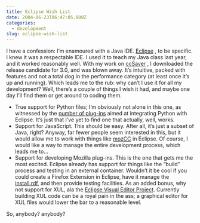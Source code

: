 ```yaml
---
title: Eclipse Wish List
date: 2004-06-23T06:47:05.000Z
categories:
  - development
slug: eclipse-wish-list
---
```

I have a confession: I’m enamoured with a Java IDE. [Eclipse][1] , to be specific. I knew it was a respectable IDE. I used it to teach my Java class last year, and it worked reasonably well. With my work on [ccSaver][2] , I downloaded the release candidate for 3.0, and was blown away. It’s intuitive, packed with features and not a total dog in the performance category (at least once it’s up and running). Which leads me to the rub: why can’t I use it for all my development? Well, there’s a couple of things I wish it had, and maybe one day I’ll find them or get around to coding them.

<ul class="simple">
  <li>
    True support for Python files; I’m obviously not alone in this one, as witnessed by the <a class="reference external" href="http://www.python.org/cgi-bin/moinmoin/EclipsePythonIntegration">number of plug-ins</a> aimed at integrating Python with Eclipse. It’s just that I’ve yet to find one that actually, well, works.
  </li>
  <li>
    Support for JavaScript. This should be easy. After all, it’s just a subset of Java, right? Anyway, far fewer people seem interested in this, but it would allow me to work with things like <a class="reference external" href="http://yergler.net/projects/mozcc">mozCC</a> in Eclipse. Of course, I would like a way to manage the entire development process, which leads me to…
  </li>
  <li>
    Support for developing Mozilla plug-ins. This is the one that gets me the most excited. Eclipse already has support for things like the “build” process and testing in an external container. Wouldn’t it be cool if you could create a Firefox Extension in Eclipse, have it manage the <a class="reference external" href="http://www.bengoodger.com/software/mb/extensions/packaging/extensions.html">install.rdf</a>, and then provide testing facilities. As an added bonus, why not support for XUL, ala the <a class="reference external" href="http://www.eclipse.org/vep/">Eclipse Visual Editor Project</a>. Currently building XUL code can be a royal pain in the ass; a graphical editor for XUL files would lower the bar to a reasonable level.
  </li>
</ul>

So, anybody? anybody?



 [1]: http://eclipse.org
 [2]: http://yergler.net/projects/ccsaver
